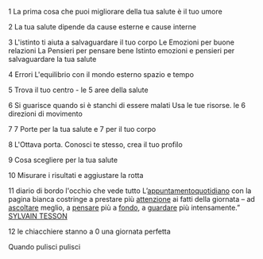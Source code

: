 1 La prima cosa che puoi migliorare della tua salute è il tuo umore

2 La tua salute dipende da cause esterne e cause interne

3 L'istinto ti aiuta a salvaguardare il tuo corpo
	Le Emozioni per buone relazioni
	La Pensieri per pensare bene 
Istinto emozioni e pensieri per salvaguardare la tua salute

4 Errori L'equilibrio con il mondo esterno spazio e tempo 

5  Trova il tuo centro - le 5 aree della salute

6  Si guarisce quando si è stanchi di essere malati
 Usa le tue risorse. le 6 direzioni di movimento  

7  7 Porte per la tua salute e 7 per il tuo corpo 

8 L'Ottava porta. Conosci te stesso, crea il tuo profilo

9 Cosa scegliere per la tua salute 

10 Misurare i risultati e aggiustare la rotta

11 diario di bordo l'occhio che vede tutto
L’[appuntamento](https://www.frasicelebri.it/argomento/appuntamenti/)[quotidiano](https://www.frasicelebri.it/argomento/quotidiani/)  con la pagina bianca costringe a prestare più  [attenzione](https://www.frasicelebri.it/argomento/attenzione/)  ai fatti della giornata – ad  [ascoltare](https://www.frasicelebri.it/argomento/ascoltare/)  meglio, a  [pensare](https://www.frasicelebri.it/argomento/pensare/)  più a  [fondo](https://www.frasicelebri.it/argomento/coerenza/), a  [guardare](https://www.frasicelebri.it/argomento/osservare/)  più intensamente.”  
[SYLVAIN TESSON](https://www.frasicelebri.it/frasi-di/sylvain-tesson/)

12 le chiacchiere stanno a 0 una giornata perfetta

Quando pulisci pulisci

<!--stackedit_data:
eyJoaXN0b3J5IjpbLTE5OTAxOTA4MDUsMTQ0MDQzMTkwMSwtMT
M1ODU3MjI1NSwxNjI3MzA2MDU1XX0=
-->